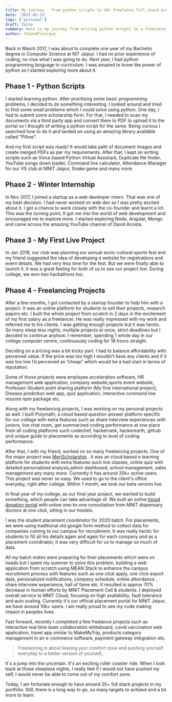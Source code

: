 ```yaml
---
title: My journey - from python scripts to 20+ freelance full stack projects.
date: '2021-02-13'
tags: ['personal']
draft: false
summary: Here is my journey from writing python scripts to a freelance full stack developer.
author: the2ndfloorguy
---
```


Back in March 2017, I was about to complete one year of my Bachelor degree in Computer Science at NIT Jaipur. I had no prior experience of coding, no clue what I was going to do. Next year, I had python programming language in curriculum. I was amazed to know the power of python so I started exploring more about it. 

## Phase 1 - Python Scripts

I started learning python. After practising some basic programming problems, I decided to do something interesting. I looked around and tried to find some small problems which I could solve using python. One day, I had to submit some scholarship form. For that, I needed to scan my documents via a third party app and convert them to PDF to upload it to the portal so I thought of writing a python script for the same. Being curious I searched how to do it and landed on using an amazing library available called "Pillow".

And my first script was ready! It would take path of document images and create merged PDFs as per my requirements. After that, I kept on writing scripts such as Voice based Python Virtual Assistant, Duplicate file finder, YouTube songs down loader, Command line calculator, Attendance Manager for our VS club at MNIT Jaipur, Snake game and many more.

## Phase 2 - Winter Internship

In Nov 2017, I joined a startup as a web developer intern. That was one of my best decision. I had never worked on web dev so I was pretty excited about it. I got a chance to work closely with the co-founder and learnt a lot. This was the turning point, It got me into the world of web development and encouraged me to explore more. I started exploring Node, Angular, Mongo and came across the amazing YouTube channel of David Acosta. 

## Phase 3 - My First Live Project

In Jan 2018, our club was planning our annual socio-cultural sports fest and my friend suggested the idea of developing a website for registrations and event details. We had very less time for the fest. But we were finally able to launch it. It was a great feeling for both of us to see our project live. During college, we won two hackathons too.

## Phase 4 - Freelancing Projects

After a few months, I got contacted by a startup founder to help him with a project. It was an online platform for students to sell their projects, research papers etc. I built the whole project from scratch in 2 days in the excitement of my first salary as a freelancer. He was really impressed with my work and referred me to his clients. I was getting enough projects but it was hectic. So many sleep less nights, multiple projects at once, strict deadlines but I decided to continue anyhow. I remember, spending 1 whole day in our college computer centre, continuously coding for 18 hours straight.

Deciding on a pricing was a bit tricky part. I had to balance affordability with perceived value. If the price was too high I wouldn’t have any clients and if it was too low I’d perceived as “cheap” which would be a bad start in terms of reputation.

Some of those projects were employee acceleration software, HR management web application, company website,sports event website, Professor-Student point sharing platform (My first international project), Disease prediction web app, quiz application, interactive command line resume npm package etc.

Along with my freelancing projects, I was working on my personal projects as well. I built Polymath, a cloud based question answer platform specific for our college with extra features such as share Interview experiences with juniors, live chat room, get summarized coding performance at one place from all coding platforms such codechef, hackerrank, hackerearth, github and unique guide to placements as according to level of coding performance.  

After that, I with my friend, worked on so many freelancing projects. One of the major project was [MeriScholarship](https://merischolarship.org/) . It was an cloud based e learning platform for students with extra features such live classes, online quiz with detailed personalized analysis,admin dashboard, school management, sales management any many more. Currently it has around 20k+ active users. This project was never so easy. We used to go to the client's office everyday, right after college. Within 1 month, we took our beta version live. 

In final year of my college, as our final year project, we wanted to build something, which people can take advantage of. We built an online  [blood donation portal](https://github.com/Pankajtanwarbanna/Drops-Of-Hope) with online one-to-one consultation from MNIT dispensary doctors at one click, sitting in our hostels. 

I was the student placement coordinator for 2020 batch. For placements, we were using traditional old google form method to collect data for companies coming to our campus for recruitment. It was really hectic for students to fill all his details again and again for each company and as a placement coordinator, it was very difficult for us to manage so much of data. 

All my batch mates were preparing for their placements which were on heads but I spent my summer to solve this problem, building a web application from scratch using MEAN Stack to enhance the campus recruitment process with features such as one click apply, one click export data, personalized notifications, company schedule, online attendance , share interview experience, hall of fame etc. It resulted in approx 70% decrease in human efforts by MNIT Placement Cell & students. I deployed overall service to MNIT Cloud, focusing on high availability, fault tolerance and auto scaling. Currently it's our official placement portal for MNIT Jaipur, we have around 10k+ users. I am really proud to see my code making impact in peoples lives.

Fast forward, recently I completed a few freelance projects such as interactive real time team collaboration whiteboard, covid vaccination web application, travel app similar to MakeMyTrip, products category management in an e-commerce software, payment gateway integration etc.

> Freelancing is about leaving your comfort zone and pushing yourself everyday to a better version of yourself,.

It´s a jump into the uncertain. It's an exciting roller coaster ride. When I look back at those sleepless nights, I really feel if I would not have pushed my self, I would never be able to come out of my comfort zone.  

Today, I am fortunate enough to have around 20+ full stack projects in my portfolio. Still, there is a long way to go, so many targets to achieve and a lot more to learn. 